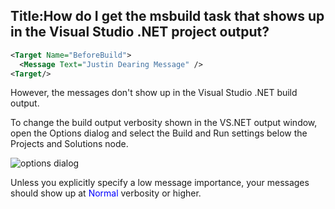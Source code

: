 Title:How do I get the <Message> msbuild task that shows up in the Visual Studio .NET project output?
---


```xml
<Target Name="BeforeBuild">
  <Message Text="Justin Dearing Message" />
<Target/>
```

However, the messages don't show up in the Visual Studio .NET build output.

To change the build output verbosity shown in the VS.NET output window, open the Options dialog and select the Build and Run settings below the Projects and Solutions node.

![options dialog](msbuild-get-output-message/2014-05-28_134204.png)

Unless you explicitly specify a low message importance, your messages should show up at <font color='blue'>Normal</font> verbosity or higher.
